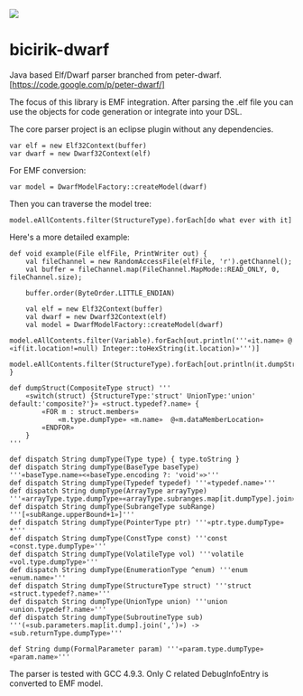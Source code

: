 ![](http://www.meleklermekani.com/imagehosting/Aydin-Babaoglu-0-259.jpg)
# bicirik-dwarf
Java based Elf/Dwarf parser branched from peter-dwarf. [https://code.google.com/p/peter-dwarf/]

The focus of this library is EMF integration. After parsing the .elf file you can use the objects for code generation or integrate into your DSL.

The core parser project is an eclipse plugin without any dependencies.

    var elf = new Elf32Context(buffer)
    var dwarf = new Dwarf32Context(elf)

For EMF conversion:

    var model = DwarfModelFactory::createModel(dwarf)

Then you can traverse the model tree:

    model.eAllContents.filter(StructureType).forEach[do what ever with it]

Here's a more detailed example:

   	def void example(File elfFile, PrintWriter out) {
		val fileChannel = new RandomAccessFile(elfFile, 'r').getChannel();
		val buffer = fileChannel.map(FileChannel.MapMode::READ_ONLY, 0, fileChannel.size);

		buffer.order(ByteOrder.LITTLE_ENDIAN)

		val elf = new Elf32Context(buffer)
		val dwarf = new Dwarf32Context(elf)
		val model = DwarfModelFactory::createModel(dwarf)
		model.eAllContents.filter(Variable).forEach[out.println('''«it.name» @ «if(it.location!=null) Integer::toHexString(it.location)»''')]
		model.eAllContents.filter(StructureType).forEach[out.println(it.dumpStruct.toString)]
	}
	
	def dumpStruct(CompositeType struct) '''
		«switch(struct) {StructureType:'struct' UnionType:'union' default:'composite?'}» «struct.typedef?.name» {
			«FOR m : struct.members»
				«m.type.dumpType» «m.name»  @«m.dataMemberLocation»
			«ENDFOR»
		}
	'''
	
	def dispatch String dumpType(Type type) { type.toString }
	def dispatch String dumpType(BaseType baseType) '''«baseType.name»<«baseType.encoding ?: 'void'»>'''
	def dispatch String dumpType(Typedef typedef) '''«typedef.name»'''
	def dispatch String dumpType(ArrayType arrayType) '''«arrayType.type.dumpType»«arrayType.subranges.map[it.dumpType].join»'''
	def dispatch String dumpType(SubrangeType subRange) '''[«subRange.upperBound+1»]'''
	def dispatch String dumpType(PointerType ptr) '''«ptr.type.dumpType» *'''
	def dispatch String dumpType(ConstType const) '''const «const.type.dumpType»'''
	def dispatch String dumpType(VolatileType vol) '''volatile «vol.type.dumpType»'''
	def dispatch String dumpType(EnumerationType ^enum) '''enum «enum.name»'''
	def dispatch String dumpType(StructureType struct) '''struct «struct.typedef?.name»'''
	def dispatch String dumpType(UnionType union) '''union «union.typedef?.name»'''
	def dispatch String dumpType(SubroutineType sub) '''(«sub.parameters.map[it.dump].join(',')») -> «sub.returnType.dumpType»'''
	
	def String dump(FormalParameter param) '''«param.type.dumpType» «param.name»'''

The parser is tested with GCC 4.9.3. Only C related DebugInfoEntry is converted to EMF model.
